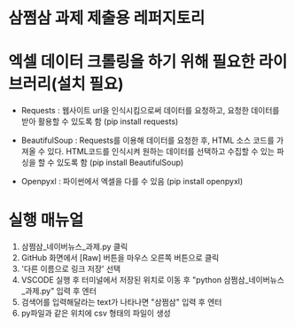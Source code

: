 # 삼쩜삼 과제 제출용 레퍼지토리

# 엑셀 데이터 크롤링을 하기 위해 필요한 라이브러리(설치 필요)
- Requests : 웹사이트 url을 인식시킴으로써 데이터를 요청하고, 요청한 데이터를 받아 활용할 수 있도록 함 
(pip install requests)

- BeautifulSoup : Requests를 이용해 데이터를 요청한 후, HTML 소스 코드를 가져올 수 있다. HTML코드를 인식시켜 원하는 데이터를 선택하고 수집할 수 있는 파싱을 할 수 있도록 함
(pip install BeautifulSoup)

- Openpyxl : 파이썬에서 엑셀을 다를 수 있음 
(pip install openpyxl)

# 실행 매뉴얼
1. 삼쩜삼_네이버뉴스_과제.py 클릭
2. GitHub 화면에서 [Raw] 버튼을 마우스 오른쪽 버튼으로 클릭
3. '다른 이름으로 링크 저장' 선택
4. VSCODE 실행 후 터미널에서 저장된 위치로 이동 후 "python 삼쩜삼_네이버뉴스_과제.py" 입력 후 엔터
5. 검색어를 입력해달라는 text가 나타나면 "삼쩜삼" 입력 후 엔터
6. py파일과 같은 위치에 csv 형태의 파일이 생성
